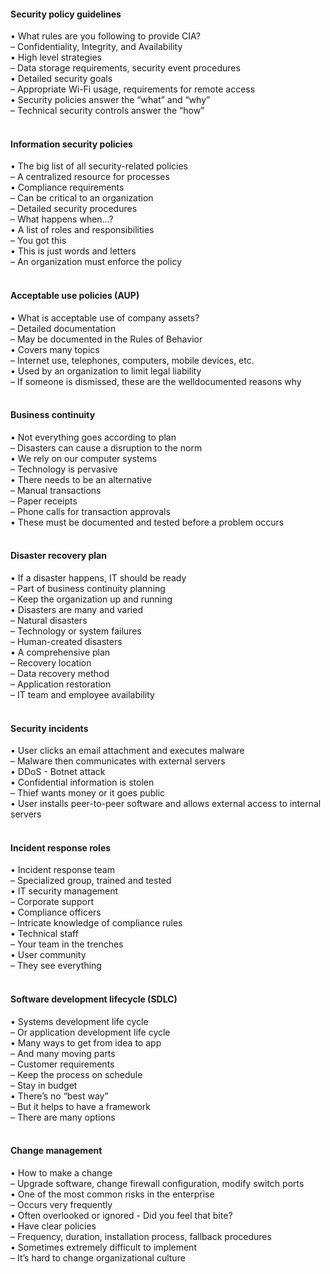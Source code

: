 ####  Security policy guidelines  

• What rules are you following to provide CIA?  
– Confidentiality, Integrity, and Availability  
• High level strategies  
– Data storage requirements, security event procedures  
• Detailed security goals  
– Appropriate Wi-Fi usage, requirements for remote access  
• Security policies answer the “what” and “why”  
– Technical security controls answer the “how”  
<br>


####  Information security policies  

• The big list of all security-related policies  
– A centralized resource for processes  
• Compliance requirements  
– Can be critical to an organization  
– Detailed security procedures  
– What happens when…?  
• A list of roles and responsibilities  
– You got this  
• This is just words and letters  
– An organization must enforce the policy  
<br>


####  Acceptable use policies (AUP)  

• What is acceptable use of company assets?  
– Detailed documentation  
– May be documented in the Rules of Behavior  
• Covers many topics  
– Internet use, telephones, computers, mobile devices, etc.  
• Used by an organization to limit legal liability  
– If someone is dismissed, these are the welldocumented reasons why  
<br>


####  Business continuity  

• Not everything goes according to plan  
– Disasters can cause a disruption to the norm  
• We rely on our computer systems  
– Technology is pervasive  
• There needs to be an alternative  
– Manual transactions  
– Paper receipts  
– Phone calls for transaction approvals  
• These must be documented and tested before a problem occurs  
<br>


####  Disaster recovery plan  

• If a disaster happens, IT should be ready  
– Part of business continuity planning  
– Keep the organization up and running  
• Disasters are many and varied  
– Natural disasters  
– Technology or system failures  
– Human-created disasters  
• A comprehensive plan  
– Recovery location  
– Data recovery method  
– Application restoration  
– IT team and employee availability  
<br>


####  Security incidents  

• User clicks an email attachment and executes malware  
– Malware then communicates with external servers  
• DDoS - Botnet attack  
• Confidential information is stolen  
– Thief wants money or it goes public  
• User installs peer-to-peer software and allows external access to internal servers  
<br>


####  Incident response roles  

• Incident response team  
– Specialized group, trained and tested  
• IT security management  
– Corporate support  
• Compliance officers  
– Intricate knowledge of compliance rules  
• Technical staff  
– Your team in the trenches  
• User community  
– They see everything  
<br>


####  Software development lifecycle (SDLC)  

• Systems development life cycle  
– Or application development life cycle  
• Many ways to get from idea to app  
– And many moving parts  
– Customer requirements  
– Keep the process on schedule  
– Stay in budget  
• There’s no “best way”  
– But it helps to have a framework  
– There are many options  
<br>


####  Change management  

• How to make a change  
– Upgrade software, change firewall configuration, modify switch ports  
• One of the most common risks in the enterprise  
– Occurs very frequently  
• Often overlooked or ignored - Did you feel that bite?  
• Have clear policies  
– Frequency, duration, installation process, fallback procedures  
• Sometimes extremely difficult to implement  
– It’s hard to change organizational culture
